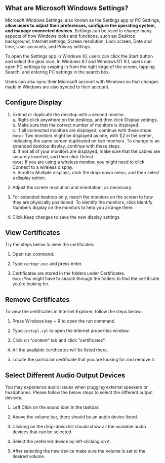 ## What are Microsoft Windows Settings?  
Microsoft Windows Settings, also known as the Settings app or PC Settings, **allow users to adjust their preferences, configure the operating system, and manage connected devices**. Settings can be used to change many aspects of how Windows looks and functions, such as:
Desktop background, Internet settings, Screen resolution, Lock screen, Date and time, User accounts, and Privacy settings. 

To open the Settings app in Windows 10, users can click the Start button and select the gear icon. In Windows 8.1 and Windows RT 8.1, users can open PC settings by swiping in from the right edge of the screen, tapping Search, and entering PC settings in the search box. 

Users can also sync their Microsoft account with Windows so that changes made in Windows are also synced to their account.

## Configure Display  
1.	Extend or duplicate the desktop with a second monitor.  
a.	Right-click anywhere on the desktop, and then click Display settings.  
b.	Make sure that the correct number of monitors is displayed.  
c.	If all connected monitors are displayed, continue with these steps.  
`Note:` Two monitors might be displayed as one, with 1|2 in the center, indicating the same screen duplicated on two monitors. To change to an extended desktop display, continue with these steps.  
d.	If not all of your monitors are displayed, make sure that the cables are securely inserted, and then click Detect.  
`Note:` If you are using a wireless monitor, you might need to click Connect to a wireless display.  
e.	Scroll to Multiple displays, click the drop-down menu, and then select a display option. 

3.	Adjust the screen resolution and orientation, as necessary.  

4.	For extended desktop only, match the monitors on the screen to how they are physically positioned. To identify the monitors, click Identify. Numbers display on the monitors to help you arrange them.  

5.	Click Keep changes to save the new display settings.
    
## View Certificates    
Try the steps below to view the certificates:  
1. Open run command. 

2. Type ```certmgr.msc``` and press enter.  

3. Certificates are stored in the folders under Certificates.  
`Note:`You might have to search through the folders to find the certificate you're looking for.  

## Remove Certificates  
To view the certificates in Internet Explorer, follow the steps below:  
1. Press Windows key + R to open the run command. 

2. Type ```inetcpl.cpl``` to open the internet properties window. 

3. Click on "content" tab and click "certificates". 

4. All the available certificates will be listed there.  

5. Locate the particular certificate that you are looking for and remove it.

## Select Different Audio Output Devices  
You may experience audio issues when plugging external speakers or headphones.  Please follow the below steps to select the different output devices.  
1. Left Click on the sound icon in the taskbar.  
   
2. Above the volume bar, there should be an audio device listed.  

3. Clicking on the drop-down list should show all the available audio devices that can be selected.  

4. Select the preferred device by left-clicking on it.  
   
5. After selecting the new device make sure the volume is set to the desired volume.  
